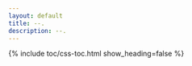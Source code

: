 ```yaml
---
layout: default
title: --.
description: --.
---
```


{% include toc/css-toc.html show_heading=false %}